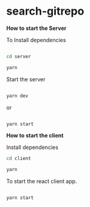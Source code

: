 # search-gitrepo


**How to start the Server** 


To Install dependencies 

```sh

cd server

yarn 

```

Start the server

```sh

yarn dev

```

or 

```sh

yarn start 

```


**How to start the client** 


Install dependencies 

```sh
cd client

yarn

```

To start the react client app.

```sh

yarn start

```


